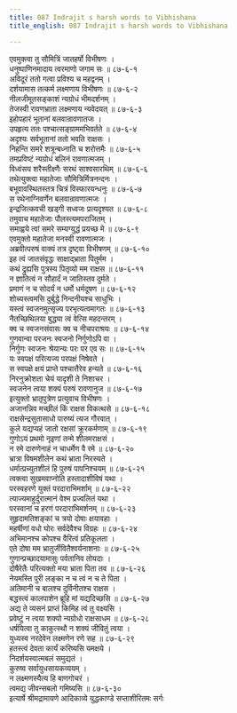 ```yaml
---
title: 087 Indrajit s harsh words to Vibhishana
title_english: 087 Indrajit s harsh words to Vibhishana

---
```


<div class="audioEmbed"  caption="श्रीराम-हरिसीताराममूर्ति-घनपाठिभ्यां वचनम्" src="https://archive.org/download/Ramayana-recitation-Sriram-harisItArAmamUrti-Ghanapaati-v2/Kanda_6/Kanda_6_YK-087-Indrajit_s_harsh_words_to_Vibhishana_0.mp3"></div>

एवमुक्त्वा तु सौमित्रिं जातहर्षो विभीषणः ।  
धनुष्पाणिनमादाय त्वरमाणो जगाम सः ॥ ८७-६-१  
अविदूरं ततो गत्वा प्रविश्य च महद्वनम् ।  
दर्शयामास तत्कर्म लक्ष्मणाय विभीषणः ॥ ८७-६-२  
नीलजीमूतसङ्काशं न्यग्रोधं भीमदर्शनम् ।  
तेजस्वी रावणभ्राता लक्ष्मणाय न्यवेदयत् ॥ ८७-६-३  
इहोपहारं भूतानां बलवान्रावणातजः ।  
उपहृत्य ततः पश्चात्सङ्ग्राममभिवर्तते ॥ ८७-६-४  
अदृश्यः सर्वभूतानां ततो भवति राक्षसः ।  
निहन्ति समरे शत्रून्बध्नाति च शरोत्तमैः ॥ ८७-६-५  
तमप्रविष्टं न्यग्रोधं बलिनं रावणात्मजम् ।  
विध्वंसय शरैस्तीक्ष्णैः सरथं साश्वसारथिम् ॥ ८७-६-६  
तथेत्युक्त्वा महातेजाः सौमित्रिर्मित्रनन्दनः ।  
बभूवावस्थितस्तत्र चित्रं विस्फारयन्धनुः ॥ ८७-६-७  
स रथेनाग्निवर्णेन बलवान्रावणात्मजः ।  
इन्द्रजित्कवची खड्गी सध्वजः प्रत्यदृश्यत ॥ ८७-६-८  
तमुवाच महातेजाः पौलस्त्यमपराजितम् ।  
समाह्वये त्वां समरे सम्यग्युद्धं प्रयच्छ मे ॥ ८७-६-९  
एवमुक्तो महातेजा मनस्वी रावणात्मजः ।  
अब्रवीत्परुषं वाक्यं तत्र दृष्ट्वा विभीषणम् ॥ ८७-६-१०  
इह त्वं जातसंवृद्धः साक्षाद्भ्राता पितुर्मम ।  
कथं द्रुह्यसि पुत्रस्य पितृव्यो मम राक्षस ॥ ८७-६-११  
न ज्ञातित्वं न सौहार्दं न जातिस्तव दुर्मते ।  
प्रमाणं न च सोदर्यं न धर्मो धर्मदूषण ॥ ८७-६-१२  
शोच्यस्त्वमसि दुर्बुद्धे निन्दनीयश्च साधुभिः ।  
यस्त्वं स्वजनमुत्सृज्य परभृत्यत्वमागतः ॥ ८७-६-१३  
नैतच्छिथिलया बुद्ध्या त्वं वेत्सि महदन्तरम् ।  
क्व च स्वजनसंवासः क्व च नीचपराश्रयः ॥ ८७-६-१४  
गुणवान्वा परजनः स्वजनो निर्गुणोऽपि वा ।  
निर्गुणः स्वजनः श्रेयान्यः परः पर एव सः ॥ ८७-६-१५  
यः स्वपक्षं परित्यज्य परपक्षं निषेवते ।  
स स्वपक्षे क्षयं प्राप्ते पश्चात्तैरेव हन्यते ॥ ८७-६-१६  
निरनुक्रोशता चेयं यादृशी ते निशाचर ।  
स्वजनेन त्वया शक्यं परुषं रावणानुज ॥ ८७-६-१७  
इत्युक्तो भ्रातृपुत्रेण प्रत्युवाच विभीषणः ।  
अजानन्निव मच्छीलं किं राक्षस विकत्थसे ॥ ८७-६-१८  
राक्षसेन्द्रसुतासाधो पारुष्यं त्यज गौरवात् ।  
कुले यद्यप्यहं जातो रक्षसां क्रूरकर्मणाम् ॥ ८७-६-१९  
गुणोऽयं प्रथमो नृइणां तन्मे शीलमराक्षसं ।  
न रमे दारुणेनाहं न चाधर्मेण वै रमे ॥ ८७-६-२०  
भ्रात्रा विषमशीलेन कथं भ्राता निरस्यते ।  
धर्मात्प्रच्युतशीलं हि पुरुषं पापनिश्चयम् ॥ ८७-६-२१  
त्वक्त्वा सुखमवाप्नोति हस्तादाशीविषं यथा ।  
परस्वहरणे युक्तं परदाराभिमर्शाम् ॥ ८७-६-२२  
त्याज्यमाहुर्दुरात्मानं वेश्म प्रज्वलितं यथा ।  
परस्वानां च हरणं परदाराभिमर्शनम् ॥ ८७-६-२३  
सुहृदामतिशङ्कां च त्रयो दोषाः क्षयावहाः ।  
महर्षीणां वधो घोरः सर्वदेवैश्च विग्रहः ॥ ८७-६-२४  
अभिमानश्च कोपश्च वैरित्वं प्रतिकूलता ।  
एते दोषा मम भ्रातुर्जीवितैश्वर्यनाशनाः ॥ ८७-६-२५  
गुणान्प्रच्छादयामासुः पर्वतानिव तोयदाः ।  
दोषैरेतैः परित्यक्तो मया भ्राता पिता तव ॥ ८७-६-२६  
नेयमस्ति पुरी लङ्का न च त्वं न च ते पिता ।  
अतिमानी च बालश्च दुर्विनीतश्च राक्षस ।  
बद्धस्त्वं कालपाशेन ब्रूहि मां यद्यदिच्छसि ॥ ८७-६-२७  
अद्य ते व्यसनं प्राप्तं किमिह त्वं तु वक्ष्यसि ।  
प्रवेष्टुं न त्वया शक्यो न्यग्रोधो राक्षसाधम ॥ ८७-६-२८  
धर्षयित्वा तु काकुत्स्थौ न शक्यं जीवितुं त्वया ।  
युध्यस्व नरदेवेन लक्ष्मणेन रणे सह ॥ ८७-६-२९  
हतस्त्वं देवता कार्यं करिष्यसि यमक्षये ।  
निदर्शयस्वात्मबलं समुद्यतं ।  
कुरुष्व सर्वायुधसायकव्ययम् ।  
न लक्ष्मणस्यैत्य हि बाणगोचरं ।  
त्वमद्य जीवन्सबलो गमिष्यसि ॥ ८७-६-३०  
इत्यार्षे श्रीमद्रामायणे आदिकाव्ये युद्धकाण्डे सप्ताशीरितमः सर्गः